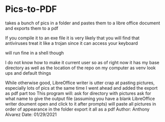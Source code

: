 # Pics-to-PDF
takes a bunch of pics in a folder and pastes them to a libre office document and exports them to a pdf

If you compile it to an exe file it is very likely that you will find that antiviruses treat it like a trojan since it can access your keyboard

will run fine in a shell though

I do not know how to make it current user so as of right now it has my base directory as well as the location of the repo on my computer as venv look ups and default things

While otherwise good, LibreOffice writer is utter crap at pasting pictures, especially lots of pics at the same time
I went ahead and added the export as pdf part too
This program will:
ask for directory with pictures
ask for what name to give the output file
(assuming you have a blank LibreOffice writer doument open and click to it after prompts)
will paste all pictures in order of appearance in the folder
export it all as a pdf
Author: Anthony Alvarez
Date: 01/29/2021


